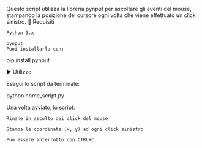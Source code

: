 Questo script utilizza la libreria pynput per ascoltare gli eventi del mouse, stampando la posizione del cursore ogni volta che viene effettuato un click sinistro.
🔧 Requisiti

    Python 3.x

    pynput
    Puoi installarla con:

pip install pynput

▶️ Utilizzo

Esegui lo script da terminale:

python nome_script.py

Una volta avviato, lo script:

    Rimane in ascolto dei click del mouse

    Stampa le coordinate (x, y) ad ogni click sinistro

    Può essere interrotto con CTRL+C

